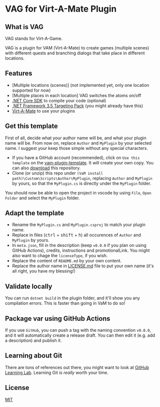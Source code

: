 # VAG for Virt-A-Mate Plugin

## What is VAG
VAG stands for Virt-A-Game.

VAG is a plugin for VAM (Virt-A-Mate) to create games (multiple scenes) with different quests and branching dialogs that take place in different locations.

## Features

- [Multiple locations (scenes)] (not implemented yet, only one location supported for now)
- [Multiple places in each location]
VAG switches the atoms on/off 
- [.NET Core SDK](https://dotnet.microsoft.com/download) to compile your code (optional)
- [.NET Framework 3.5 Targeting Pack](https://stackoverflow.com/a/47621616/154480) (you might already have this)
- [Virt-A-Mate](https://www.patreon.com/meshedvr/) to use your plugins

## Get this template

First of all, decide what your author name will be, and what your plugin name will be. From now on, replace `Author` and `MyPlugin` by your selected name. I suggest your keep those simple without any special characters.

- If you have a GitHub account (recommended), click on `Use this template` on the [vam-plugin-template](https://github.com/acidbubbles/vam-plugin-template). It will create your own copy. You can also [download](https://github.com/acidbubbles/vam-plugin-template/archive/master.zip) this repository.
- Clone (or unzip) this repo under `(VaM install path)\Custom\Scripts\Author\MyPlugin`, replacing `Author` and `MyPlugin` by yours, so that the `MyPlugin.cs` is directly under the `MyPlugin` folder.

You should now be able to open the project in vscode by using `File`, `Open Folder` and select the `MyPlugin` folder.

## Adapt the template

- Rename the `MyPlugin.cs` and `MyPlugin.csproj` to match your plugin name.
- Replace in files (<kbd>ctrl</kbd> + <kbd>shift</kbd> + <kbd>h</kbd>) all occurences of `Author` and `MyPlugin` by yours.
- In `meta.json`, fill in the description (keep `v0.0.0` if you plan on using GitHub Actions), credits, instructions and promotionalLink. You might also want to chage the `licenseType`, if you wish.
- Replace the content of `README.md` by your own content.
- Replace the author name in [LICENSE.md](LICENSE.md) file to put your own name (it's all right, you have my blessing!)

## Validate locally

You can run `dotnet build` in the plugin folder, and it'll show you any compilation errors. This is faster than going in VaM to do so!

## Package var using GitHub Actions

If you use `GitHub`, you can push a tag with the naming convention `v0.0.0`, and it will automatically create a release draft. You can then edit it (e.g. add a description) and publish it.

## Learning about Git

There are tons of references out there, you might want to look at [GitHub Learning Lab](https://lab.github.com/). Learning Git is _really_ worth your time.

## License

[MIT](LICENSE.md)
